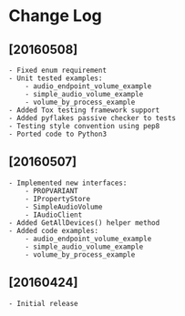 # Change Log

## [20160508]
    - Fixed enum requirement
    - Unit tested examples:
        - audio_endpoint_volume_example
        - simple_audio_volume_example
        - volume_by_process_example
    - Added Tox testing framework support
    - Added pyflakes passive checker to tests
    - Testing style convention using pep8
    - Ported code to Python3

## [20160507]
    - Implemented new interfaces:
        - PROPVARIANT
        - IPropertyStore
        - SimpleAudioVolume
        - IAudioClient
    - Added GetAllDevices() helper method
    - Added code examples:
        - audio_endpoint_volume_example
        - simple_audio_volume_example
        - volume_by_process_example

## [20160424]
    - Initial release
